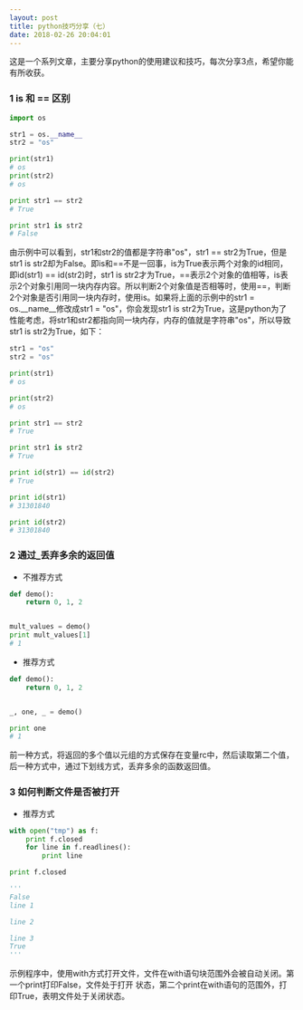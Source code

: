 ```yaml
---
layout: post
title: python技巧分享（七）
date: 2018-02-26 20:04:01
---
```


这是一个系列文章，主要分享python的使用建议和技巧，每次分享3点，希望你能有所收获。

### 1 is 和 == 区别

```python
import os

str1 = os.__name__
str2 = "os"

print(str1)
# os
print(str2)
# os

print str1 == str2
# True

print str1 is str2
# False
```

由示例中可以看到，str1和str2的值都是字符串"os"，str1 == str2为True，但是str1 is str2却为False。即is和==不是一回事，is为True表示两个对象的id相同，即id(str1) == id(str2)时，str1 is str2才为True，==表示2个对象的值相等，is表示2个对象引用同一块内存内容。所以判断2个对象值是否相等时，使用==，判断2个对象是否引用同一块内存时，使用is。如果将上面的示例中的str1 = os.__name__修改成str1 = "os"，你会发现str1 is str2为True，这是python为了性能考虑，将str1和str2都指向同一块内存，内存的值就是字符串"os"，所以导致str1 is str2为True，如下：

```python
str1 = "os"
str2 = "os"

print(str1)
# os

print(str2)
# os

print str1 == str2
# True

print str1 is str2
# True

print id(str1) == id(str2)
# True

print id(str1)
# 31301840

print id(str2)
# 31301840
```


### 2 通过_丢弃多余的返回值

- 不推荐方式

```python
def demo():
    return 0, 1, 2


mult_values = demo()
print mult_values[1]
# 1
```

- 推荐方式

```python
def demo():
    return 0, 1, 2


_, one, _ = demo()

print one
# 1
```

前一种方式，将返回的多个值以元组的方式保存在变量rc中，然后读取第二个值，后一种方式中，通过下划线方式，丢弃多余的函数返回值。

### 3 如何判断文件是否被打开

- 推荐方式

```python
with open("tmp") as f:
    print f.closed
    for line in f.readlines():
        print line

print f.closed

'''
False
line 1

line 2

line 3
True
'''
```

示例程序中，使用with方式打开文件，文件在with语句块范围外会被自动关闭。第一个print打印False，文件处于打开 状态，第二个print在with语句的范围外，打印True，表明文件处于关闭状态。